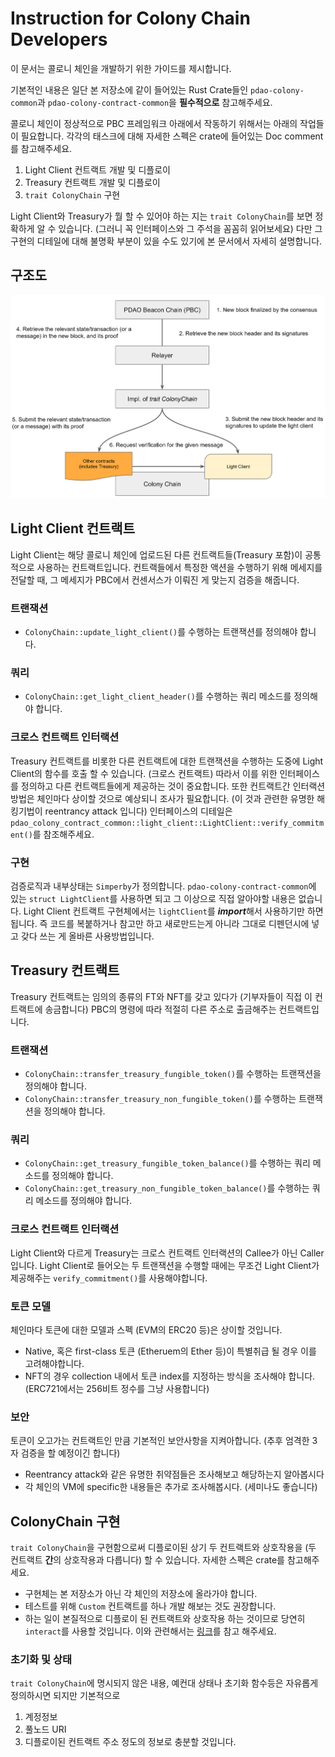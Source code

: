 # Instruction for Colony Chain Developers

이 문서는 콜로니 체인을 개발하기 위한 가이드를 제시합니다.

기본적인 내용은 일단 본 저장소에 같이 들어있는 Rust Crate들인
`pdao-colony-common`과 `pdao-colony-contract-common`을 **필수적으로** 참고해주세요.

콜로니 체인이 정상적으로 PBC 프레임워크 아래에서 작동하기 위해서는 아래의 작업들이 필요합니다.
각각의 태스크에 대해 자세한 스펙은 crate에 들어있는 Doc comment를 참고해주세요.

1. Light Client 컨트랙트 개발 및 디플로이
2. Treasury 컨트랙트 개발 및 디플로이
3. `trait ColonyChain` 구현

Light Client와 Treasury가 뭘 할 수 있어야 하는 지는 `trait ColonyChain`를 보면 정확하게 알 수 있습니다. (그러니 꼭 인터페이스와 그 주석을 꼼꼼히 읽어보세요)
다만 그 구현의 디테일에 대해 불명확 부분이 있을 수도 있기에 본 문서에서 자세히 설명합니다.

## 구조도

<img src="./pbc-flow.PNG" alt="overview" width="800"/>

## Light Client 컨트랙트

Light Client는 해당 콜로니 체인에 업로드된 다른 컨트랙트들(Treasury 포함)이 공통적으로 사용하는 컨트랙트입니다.
컨트랙들에서 특정한 액션을 수행하기 위해 메세지를 전달할 때, 그 메세지가 PBC에서 컨센서스가 이뤄진 게 맞는지 검증을 해줍니다.

### 트랜잭션

- `ColonyChain::update_light_client()`를 수행하는 트랜잭션를 정의해야 합니다.

### 쿼리

- `ColonyChain::get_light_client_header()`를 수행하는 쿼리 메소드를 정의해야 합니다.

### 크로스 컨트랙트 인터랙션

Treasury 컨트랙트를 비롯한 다른 컨트랙트에 대한 트랜잭션을 수행하는 도중에 Light Client의 함수를 호출 할 수 있습니다. (크로스 컨트랙트)
따라서 이를 위한 인터페이스를 정의하고 다른 컨트랙트들에게 제공하는 것이 중요합니다.
또한 컨트랙트간 인터랙션 방법은 체인마다 상이할 것으로 예상되니 조사가 필요합니다. (이 것과 관련한 유명한 해킹기법이 reentrancy attack 입니다)
인터페이스의 디테일은 `pdao_colony_contract_common::light_client::LightClient::verify_commitment()`를 참조해주세요.

### 구현

검증로직과 내부상태는 `Simperby`가 정의합니다. `pdao-colony-contract-common`에 있는 `struct LightClient`를 사용하면 되고 그 이상으로 직접 알아야할 내용은 없습니다.
Light Client 컨트랙트 구현체에서는 `lightClient`를 ***import***해서 사용하기만 하면 됩니다. 즉 코드를 복붙하거나 참고만 하고 새로만드는게 아니라 그대로 디펜던시에 넣고 갖다 쓰는 게 올바른 사용방법입니다.

## Treasury 컨트랙트

Treasury 컨트랙트는 임의의 종류의 FT와 NFT를 갖고 있다가 (기부자들이 직접 이 컨트랙트에 송금합니다)
PBC의 명령에 따라 적절히 다른 주소로 출금해주는 컨트랙트입니다.

### 트랜잭션

- `ColonyChain::transfer_treasury_fungible_token()`를 수행하는 트랜잭션을 정의해야 합니다.
- `ColonyChain::transfer_treasury_non_fungible_token()`를 수행하는 트랜잭션을 정의해야 합니다.

### 쿼리

- `ColonyChain::get_treasury_fungible_token_balance()`를 수행하는 쿼리 메소드를 정의해야 합니다.
- `ColonyChain::get_treasury_non_fungible_token_balance()`를 수행하는 쿼리 메소드를 정의해야 합니다.

### 크로스 컨트랙트 인터랙션
Light Client와 다르게 Treasury는 크로스 컨트랙트 인터랙션의 Callee가 아닌 Caller입니다.
Light Client로 들어오는 두 트랜잭션을 수행할 때에는 무조건 Light Client가 제공해주는 `verify_commitment()`를 사용해야합니다.

### 토큰 모델

체인마다 토큰에 대한 모델과 스펙 (EVM의 ERC20 등)은 상이할 것입니다.

- Native, 혹은 first-class 토큰 (Etheruem의 Ether 등)이 특별취급 될 경우 이를 고려해야합니다.
- NFT의 경우 collection 내에서 토큰 index를 지정하는 방식을 조사해야 합니다. (ERC721에서는 256비트 정수를 그냥 사용합니다)

### 보안

토큰이 오고가는 컨트랙트인 만큼 기본적인 보안사항을 지켜아합니다. (추후 엄격한 3자 검증을 할 예정이긴 합니다)

- Reentrancy attack와 같은 유명한 취약점들은 조사해보고 해당하는지 알아봅시다
- 각 체인의 VM에 specific한 내용들은 추가로 조사해봅시다. (세미나도 좋습니다)

## ColonyChain 구현

`trait ColonyChain`을 구현함으로써 디플로이된 상기 두 컨트랙트와 상호작용을 (두 컨트랙트 **간**의 상호작용과 다릅니다) 할 수 있습니다.
자세한 스펙은 crate를 참고해주세요.

- 구현체는 본 저장소가 아닌 각 체인의 저장소에 올라가야 합니다.
- 테스트를 위해 `Custom` 컨트랙트를 하나 개발 해보는 것도 권장합니다.
- 하는 일이 본질적으로 디플로이 된 컨트랙트와 상호작용 하는 것이므로 당연히 `interact`를 사용할 것입니다. 이와 관련해서는 [링크](./interact.md)를 참고 해주세요.

### 초기화 및 상태

`trait ColonyChain`에 명시되지 않은 내용, 예컨대 상태나 초기화 함수등은 자유롭게 정의하시면 되지만 기본적으로

1. 계정정보
2. 풀노드 URI
3. 디플로이된 컨트랙트 주소
정도의 정보로 충분할 것입니다.
